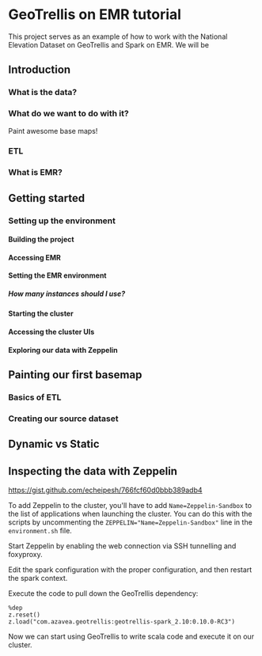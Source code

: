 # GeoTrellis on EMR tutorial

This project serves as an example of how to work with the National Elevation Dataset on GeoTrellis and Spark on EMR.
We will be

## Introduction

### What is the data?

### What do we want to do with it?

Paint awesome base maps!

### ETL

### What is EMR?

## Getting started

### Setting up the environment

#### Building the project

#### Accessing EMR

#### Setting the EMR environment

##### How many instances should I use?

#### Starting the cluster

#### Accessing the cluster UIs

#### Exploring our data with Zeppelin

## Painting our first basemap

### Basics of ETL

### Creating our source dataset

###

## Dynamic vs Static

##




## Inspecting the data with Zeppelin

https://gist.github.com/echeipesh/766fcf60d0bbb389adb4

To add Zeppelin to the cluster, you'll have to add `Name=Zeppelin-Sandbox` to the
list of applications when launching the cluster. You can do this with the
scripts by uncommenting the `ZEPPELIN="Name=Zeppelin-Sandbox"` line in the `environment.sh` file.

Start Zeppelin by enabling the web connection via SSH tunnelling and foxyproxy.

Edit the spark configuration with the proper configuration, and then restart the spark context.

Execute the code to pull down the GeoTrellis dependency:

```
%dep
z.reset()
z.load("com.azavea.geotrellis:geotrellis-spark_2.10:0.10.0-RC3")
```

Now we can start using GeoTrellis to write scala code and execute it on our cluster.
